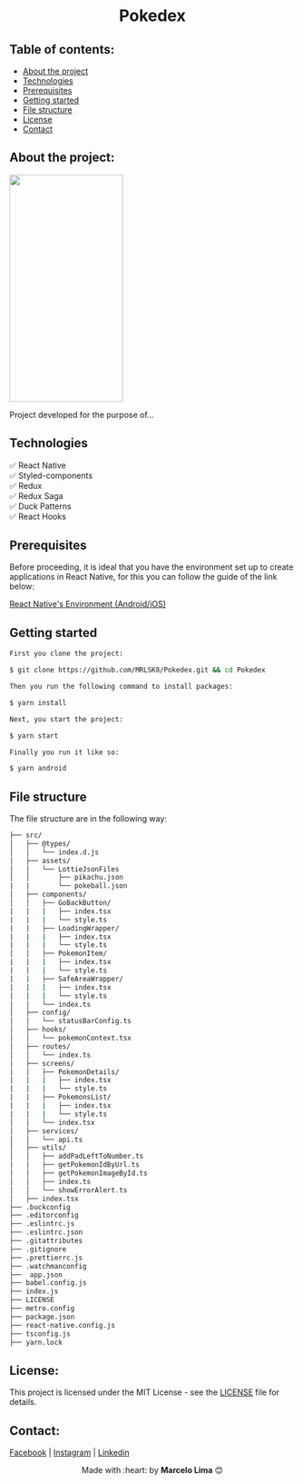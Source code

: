 <h1 align="center">
  Pokedex
</h1>

## Table of contents:

- [About the project](#about-the-project)
- [Technologies](#technologies)
- [Prerequisites](#prerequisites)
- [Getting started](#getting-started)
- [File structure](#file-structure)
- [License](#license)
- [Contact](#contact)

## About the project:

<div>
  <img src="----" width="200" height="400"/>
</div>

Project developed for the purpose of...

## Technologies

:white_check_mark: React Native\
:white_check_mark: Styled-components\
:white_check_mark: Redux\
:white_check_mark: Redux Saga\
:white_check_mark: Duck Patterns\
:white_check_mark: React Hooks

## Prerequisites

Before proceeding, it is ideal that you have the environment set up to create applications in React Native, for this you can follow the guide of the link below:

[React Native's Environment (Android/iOS)](https://reactnative.dev/docs/environment-setup)

## Getting started

```bash
First you clone the project:

$ git clone https://github.com/MRLSK8/Pokedex.git && cd Pokedex

Then you run the following command to install packages:

$ yarn install

Next, you start the project:

$ yarn start

Finally you run it like so:

$ yarn android
```

## File structure

The file structure are in the following way:

```bash
├── src/
│   ├── @types/
│   │   └── index.d.js
│   ├── assets/
│   │   └── LottieJsonFiles
│   │       ├── pikachu.json
|   |       └── pokeball.json
│   ├── components/
│   │   ├── GoBackButton/
|   |   |   ├── index.tsx
|   |   |   └── style.ts
|   |   ├── LoadingWrapper/ 
|   |   |   ├── index.tsx
|   |   |   └── style.ts
│   │   ├── PokemonItem/
|   |   |   ├── index.tsx
|   |   |   └── style.ts
|   |   ├── SafeAreaWrapper/ 
|   |   |   ├── index.tsx
|   |   |   └── style.ts
│   │   └── index.ts
│   ├── config/
│   │   └── statusBarConfig.ts
│   ├── hooks/
│   │   └── pokemonContext.tsx
│   ├── routes/
│   │   └── index.ts
│   ├── screens/
│   │   ├── PokemonDetails/
|   |   |   ├── index.tsx
|   |   |   └── style.ts
|   |   ├── PokemonsList/ 
|   |   |   ├── index.tsx
|   |   |   └── style.ts
│   │   └── index.tsx
│   ├── services/
│   │   └── api.ts
│   ├── utils/
│   │   ├── addPadLeftToNumber.ts
│   │   ├── getPokemonIdByUrl.ts
│   │   ├── getPokemonImageById.ts
│   │   ├── index.ts
│   │   └── showErrorAlert.ts
│   ├── index.tsx
├── .buckconfig
├── .editorconfig
├── .eslintrc.js
├── .eslintrc.json
├── .gitattributes
├── .gitignore
├── .prettierrc.js
├── .watchmanconfig
├──  app.json
├── babel.config.js
├── index.js
├── LICENSE
├── metro.config
├── package.json
├── react-native.config.js
├── tsconfig.js
├── yarn.lock
```

## License:

This project is licensed under the MIT License - see the [LICENSE](LICENSE) file for details.


## Contact:

[Facebook](https://www.facebook.com/profile.php?id=100004301021977 'My facebook')  |  [Instagram](https://www.instagram.com/mrlsk8/ 'My instagram')  |  [Linkedin](https://www.linkedin.com/in/mrlsk8/ 'My linkedin')

<div align="center">
  Made with :heart: by <strong>Marcelo Lima</strong> 😊
</div>
